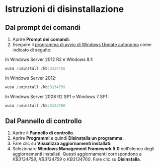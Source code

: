 # Istruzioni di disinstallazione

## Dal prompt dei comandi
1.  Aprire **Prompt dei comandi**.
2.  Eseguire il [programma di avvio di Windows Update autonomo](https://support.microsoft.com/en-us/kb/934307) come indicato di seguito:

In Windows Server 2012 R2 e Windows 8.1:
```powershell
wusa /uninstall /kb:3134758
```
In Windows Server 2012:
```powershell
wusa /uninstall /kb:3134759
```
In Windows Server 2008 R2 SP1 e Windows 7 SP1:
```powershell
wusa /uninstall /kb:3134760
```

## Dal Pannello di controllo
1.  Aprire il **Pannello di controllo**.
2.  Aprire **Programmi** e quindi **Disinstalla un programma**.
3.  Fare clic su **Visualizza aggiornamenti installati**.
4.  Selezionare **Windows Management Framework 5.0** nell'elenco degli aggiornamenti installati. Questi aggiornamenti corrispondono a *KB3134758*, *KB3134759* o *KB3134760*. Fare clic su **Disinstalla**.


<!--HONumber=Jun16_HO4-->


